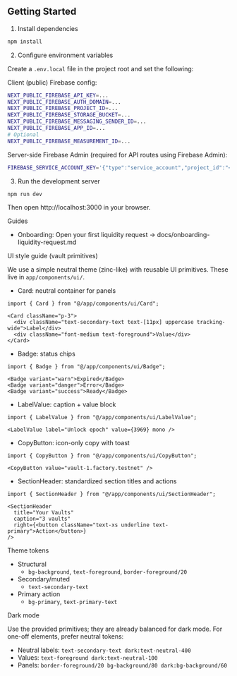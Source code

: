 ## Getting Started

1) Install dependencies

```bash
npm install
```

2) Configure environment variables

Create a `.env.local` file in the project root and set the following:

Client (public) Firebase config:

```bash
NEXT_PUBLIC_FIREBASE_API_KEY=...
NEXT_PUBLIC_FIREBASE_AUTH_DOMAIN=...
NEXT_PUBLIC_FIREBASE_PROJECT_ID=...
NEXT_PUBLIC_FIREBASE_STORAGE_BUCKET=...
NEXT_PUBLIC_FIREBASE_MESSAGING_SENDER_ID=...
NEXT_PUBLIC_FIREBASE_APP_ID=...
# Optional
NEXT_PUBLIC_FIREBASE_MEASUREMENT_ID=...
```

Server-side Firebase Admin (required for API routes using Firebase Admin):

```bash
FIREBASE_SERVICE_ACCOUNT_KEY='{"type":"service_account","project_id":"<PROJECT_ID>", ...}'
```

3) Run the development server

```bash
npm run dev
```

Then open http://localhost:3000 in your browser.

Guides

- Onboarding: Open your first liquidity request → docs/onboarding-liquidity-request.md


UI style guide (vault primitives)

We use a simple neutral theme (zinc-like) with reusable UI primitives. These live in `app/components/ui/`.

- Card: neutral container for panels

```tsx
import { Card } from "@/app/components/ui/Card";

<Card className="p-3">
  <div className="text-secondary-text text-[11px] uppercase tracking-wide">Label</div>
  <div className="font-medium text-foreground">Value</div>
</Card>
```

- Badge: status chips

```tsx
import { Badge } from "@/app/components/ui/Badge";

<Badge variant="warn">Expired</Badge>
<Badge variant="danger">Error</Badge>
<Badge variant="success">Ready</Badge>
```

- LabelValue: caption + value block

```tsx
import { LabelValue } from "@/app/components/ui/LabelValue";

<LabelValue label="Unlock epoch" value={3969} mono />
```

- CopyButton: icon-only copy with toast

```tsx
import { CopyButton } from "@/app/components/ui/CopyButton";

<CopyButton value="vault-1.factory.testnet" />
```

- SectionHeader: standardized section titles and actions

```tsx
import { SectionHeader } from "@/app/components/ui/SectionHeader";

<SectionHeader
  title="Your Vaults"
  caption="3 vaults"
  right={<button className="text-xs underline text-primary">Action</button>}
/>
```

Theme tokens

- Structural
  - `bg-background`, `text-foreground`, `border-foreground/20`
- Secondary/muted
  - `text-secondary-text`
- Primary action
  - `bg-primary`, `text-primary-text`

Dark mode

Use the provided primitives; they are already balanced for dark mode. For one-off elements, prefer neutral tokens:

- Neutral labels: `text-secondary-text dark:text-neutral-400`
- Values: `text-foreground dark:text-neutral-100`
- Panels: `border-foreground/20 bg-background/80 dark:bg-background/60`
